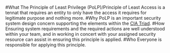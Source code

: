 #What
The Principle of Least Privilege (PoLP)/Principle of Least Access is a tennat
that requires an entity to only have the access it requires for legitimate
purpose and nothing more. 
#Why
PoLP is an important security system design concern supporting the elements
within the [CIA Triad](security/cia.md).
#How
Ensuring system requirements and the required actions are well understood
within your team, and in working in concert with your assigned security
resource can assist in ensuring this principle is applied.
#Who
Everyone is responsible for applying this principle.
